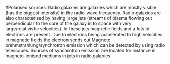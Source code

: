 #Polarised sources:
Radio galaxies are galaxies which are mostly visible (has the biggest intensity) in the radio-wave frequency. Radio galaxies are also 
characterised by having large jets (streams of plasma flowing out perpendicular to the core of the galaxy in 
to space with very large/relativistic velocities). In these jets magnetic fields and a lots of electrons are present.
Due to electrons being accelerated to high velocities in magnetic fields the electron sends out Magneto brehmstrahlung/synchrotron emission which can be detected by using radio telescopes.
Sources of synchrotron emission are located for instance in magneto-ionised mediums in jets in radio galaxies.
